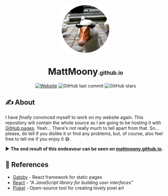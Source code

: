 <p align="center">
  <img src="src/images/goose.png" width="150px" />
</p>

<h1 align="center">MattMoony<span style="font-size: .6em">.github.io</span></h1>

<p align="center">
  <a href="https://mattmoony.github.io"><img alt="Website" src="https://img.shields.io/website/https/mattmoony.github.io.svg?style=for-the-badge"></a> <img alt="GitHub last commit" src="https://img.shields.io/github/last-commit/MattMoony/MattMoony.github.io?style=for-the-badge"> <img alt="GitHub stars" src="https://img.shields.io/github/stars/MattMoony/MattMoony.github.io?style=for-the-badge">
</p>

## ✍ About

I have _finally_ convinced myself to work on my website again. This repository will contain the whole source as I am going to be hosting it with [GitHub pages](https://pages.github.com/). Yeah... There's not really much to tell apart from that. So... please, do tell if you dislike it or find any problems, but, of course, also feel free to tell me if you enjoy it 😅.

▶ **The end result of this endeavour can be seen on [mattmoony.github.io](https://mattmoony.github.io).**

## 🔗 References

* [Gatsby](https://www.gatsbyjs.org/) - React framework for static pages
* [React](https://reactjs.org/) - _"A JavaScript library for building user interfaces"_
* [Piskel](https://github.com/piskelapp/piskel) - Open-source tool for creating lovely pixel art
